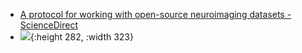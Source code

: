 - [A protocol for working with open-source neuroimaging datasets - ScienceDirect](https://www.sciencedirect.com/science/article/pii/S2666166721007838?fr=RR-2&ref=pdf_download&rr=8c143d11fecf714f#fig1)
- ![](https://ars.els-cdn.com/content/image/1-s2.0-S2666166721007838-gr1.jpg){:height 282, :width 323}